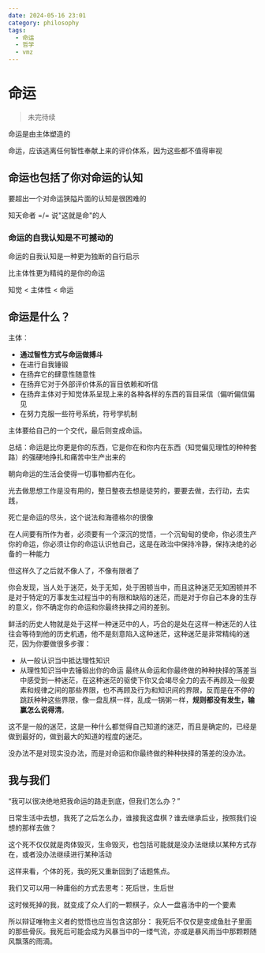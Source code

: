 ```yaml
---
date: 2024-05-16 23:01
category: philosophy
tags:
  - 命运
  - 哲学
  - vmz
---
```

# 命运
> 未完待续

命运是由主体塑造的

命运，应该逃离任何智性奉献上来的评价体系，因为这些都不值得审视

## 命运也包括了你对命运的认知

要超出一个对命运狭隘片面的认知是很困难的

知天命者 =/= 说"这就是命"的人

### 命运的自我认知是不可撼动的

命运的自我认知是一种更为独断的自行启示

比主体性更为精纯的是你的命运

知觉 < 主体性 < 命运

## 命运是什么？

主体：
- **通过智性方式与命运做搏斗**
- 在进行自我锤锻
- 在扬弃它的肆意性随意性
- 在扬弃它对于外部评价体系的盲目依赖和听信
- 在扬弃主体对于知觉体系呈现上来的各种各样的东西的盲目采信（偏听偏信偏见
- 在努力克服一些符号系统，符号学机制

主体要给自己的一个交代，最后则变成命运。

总结：命运是比你更是你的东西，它是你在和你内在东西（知觉偏见理性的种种套路）的强硬地挣扎和痛苦中生产出来的

朝向命运的生活会使得一切事物都内在化。

光去做思想工作是没有用的，整日整夜去想是徒劳的，要要去做，去行动，去实践，

死亡是命运的尽头，这个说法和海德格尔的很像

在人间要有所作为者，必须要有一个深沉的觉悟，一个沉甸甸的使命，你必须生产你的命运，你必须让你的命运认识他自己，这是在政治中保持冷静，保持决绝的必备的一种能力

但这样久了之后就不像人了，不像有限者了

你会发现，当人处于迷茫，处于无知，处于困顿当中，而且这种迷茫无知困顿并不是对于特定的万事发生过程当中的有限和缺陷的迷茫，而是对于你自己本身的生存的意义，你不确定你的命运和你最终抉择之间的差别。

鲜活的历史人物就是处于这样一种迷茫中的人，巧合的是处在这样一种迷茫的人往往会等待到他的历史机遇，他不是刻意陷入这种迷茫，这种迷茫是非常精纯的迷茫，因为你要做很多步骤：
- 从一般认识当中抵达理性知识
- 从理性知识当中去锤锻出你的命运
最终从命运和你最终做的种种抉择的落差当中感受到一种迷茫，在这种迷茫的驱使下你又会竭尽全力的去不再顾及一般要素和规律之间的那些界限，也不再顾及行为和知识间的界限，反而是在不停的跳跃种种这些界限，像一盘乱棋一样，乱成一锅粥一样，**规则都没有发生，输赢怎么说得清**。


这不是一般的迷茫，这是一种什么都觉得自己知道的迷茫，而且是确定的，已经是做到最好的，做到最大的知道的程度的迷茫。

没办法不是对现实没办法，而是对命运和你最终做的种种抉择的落差的没办法。

## 我与我们

“我可以很决绝地把我命运的路走到底，但我们怎么办？”

日常生活中去想，我死了之后怎么办，谁接我这盘棋？谁去继承后业，按照我们设想的那样去做？

这个死不仅仅就是肉体毁灭，生命毁灭，也包括可能就是没办法继续以某种方式存在，或者没办法继续进行某种活动

这样来看，个体的死，我的死又重新回到了话题焦点。

我们又可以用一种庸俗的方式去思考：死后世，生后世

这时候死掉的我，就变成了众人们的一颗棋子，众人一盘喜汤中的一个要素

所以辩证唯物主义者的觉悟也应当包含这部分：
我死后不仅仅是变成鱼肚子里面的那些骨灰。我死后可能会成为风暴当中的一缕气流，亦或是暴风雨当中那颗颗随风飘落的雨滴。
